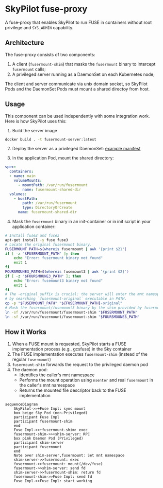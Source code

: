 # SkyPilot fuse-proxy

A fuse-proxy that enables SkyPilot to run FUSE in containers without root privilege and `SYS_ADMIN` capability.

## Architecture

The fuse-proxy consists of two components:

1. A client (`fusermount-shim`) that masks the `fusermount` binary to intercept `fusermount` calls;
2. A privileged server running as a DaemonSet on each Kubernetes node;

The client and server communicate via unix domain socket, so SkyPilot Pods and the DaemonSet Pods must mount a shared directoy from host.

## Usage

This component can be used independently with some integration work. Here is how SkyPilot uses this:

1. Build the server image

```bash
docker build . -t fusermount-server:latest
```

2. Deploy the server as a privileged DaemonSet: [example manifest](https://raw.githubusercontent.com/skypilot-org/skypilot/master/sky/provision/kubernetes/manifests/fusermount-server-daemonset.yaml)

3. In the application Pod, mount the shared directory:

```yaml
spec:
  containers:
  - name: main
    volumeMounts:
      - mountPath: /var/run/fusermount
        name: fusermount-shared-dir
  volumes:
    - hostPath:
        path: /var/run/fusermount
        type: DirectoryOrCreate
      name: fusermount-shared-dir
```

4. Mask the `fusermount` binary in an init-container or in init script in your application container:

```bash
# Install fuse2 and fuse3
apt-get install -y fuse fuse3
# Locate the original fusermount binary.
FUSERMOUNT_PATH=$(whereis fusermount | awk '{print $2}')
if [ -z "$FUSERMOUNT_PATH" ]; then
    echo "Error: fusermount binary not found"
    exit 1
fi
FOURSMOUNE3_PATH=$(whereis fusemount3 | awk '{print $2}')
if [ -z "$FOURSMOUNE3_PATH" ]; then
    echo "Error: fusemount3 binary not found"
    exit 1
fi
# The -original suffix is crucial: the server will enter the mnt namespace of application container and find the original fusermount binary
# by searching `fusermount-original` executable in PATH.
cp -p "$FUSERMOUNT_PATH" "${FUSERMOUNT_PATH}-original"
# Mask the fusermount/fusemount3 binary by the shim provided by fusermount-server.
ln -sf /var/run/fusermount/fusermount-shim "$FUSERMOUNT_PATH"
ln -sf /var/run/fusermount/fusermount-shim "$FOURSMOUNE3_PATH"
```

## How it Works

1. When a FUSE mount is requested, SkyPilot starts a FUSE implementation process (e.g., gcsfuse) in the Sky container
2. The FUSE implementation executes `fusermount-shim` (instead of the regular `fusermount`)
3. `fusermount-shim` forwards the request to the privileged daemon pod
4. The daemon pod:
   - Identifies the caller's mnt namespace
   - Performs the mount operation using `nsenter` and real `fusermount` in the caller's mnt namespace
   - Returns the mounted file descriptor back to the FUSE implementation

```mermaid
sequenceDiagram
    SkyPilot->>+Fuse Impl: sync mount
    box beige Sky Pod (non-Privileged)
    participant Fuse Impl
    participant fusermount-shim
    end
    Fuse Impl->>+fusermount-shim: exec
    fusermount-shim->>+shim-server: RPC
    box pink Daemon Pod (Privileged)
    participant shim-server
    participant fusermount
    end
    Note over shim-server,fusermount: Set mnt namespace
    shim-server->>fusermount: exec
    fusermount->>fusermount: mount(/dev/fuse)
    fusermount->>shim-server: send fd
    shim-server->>fusermount-shim: return fd
    fusermount-shim->>Fuse Impl: send fd
    Fuse Impl->>Fuse Impl: start working
```
